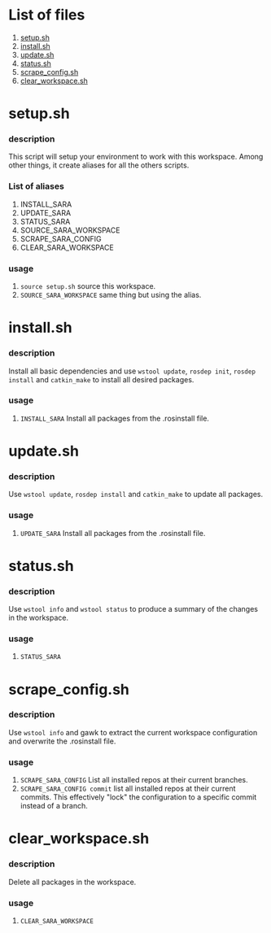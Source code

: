# List of files
1. [setup.sh](#setupsh)
1. [install.sh](#installsh)
1. [update.sh](#updatesh)
1. [status.sh](#statussh)
1. [scrape_config.sh](#scrape_configsh)
1. [clear_workspace.sh](#clear_workspacesh)

# setup.sh
### description
This script will setup your environment to work with this workspace. Among other things, it create aliases for all the others scripts.
### List of aliases
1. INSTALL_SARA
2. UPDATE_SARA
3. STATUS_SARA
4. SOURCE_SARA_WORKSPACE
5. SCRAPE_SARA_CONFIG
6. CLEAR_SARA_WORKSPACE

### usage
1. ```source setup.sh``` source this workspace.
2. ```SOURCE_SARA_WORKSPACE``` same thing but using the alias.

# install.sh
### description
Install all basic dependencies and use ```wstool update```, ```rosdep init```, ```rosdep install``` and ```catkin_make``` to install all desired packages.
### usage
1. ```INSTALL_SARA``` Install all packages from the .rosinstall file.

# update.sh
### description
Use ```wstool update```, ```rosdep install``` and ```catkin_make``` to update all packages.
### usage
1. ```UPDATE_SARA``` Install all packages from the .rosinstall file.

# status.sh
### description
Use ```wstool info``` and ```wstool status``` to produce a summary of the changes in the workspace.
### usage
1. ```STATUS_SARA```

# scrape_config.sh
### description
Use ```wstool info``` and gawk to extract the current workspace configuration and overwrite the .rosinstall file.
### usage
1. ```SCRAPE_SARA_CONFIG```
List all installed repos at their current branches.
2. ```SCRAPE_SARA_CONFIG commit```
list all installed repos at their current commits. This effectively "lock" the configuration to a specific commit instead of a branch.

# clear_workspace.sh
### description
Delete all packages in the workspace.
### usage
1. ```CLEAR_SARA_WORKSPACE```
